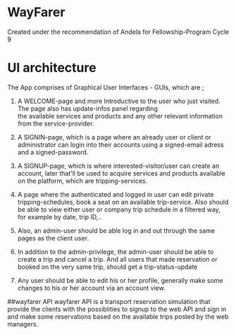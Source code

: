 # WayFarer
Created under the recommendation of Andela for Fellowship-Program Cycle 9

# UI architecture
The App comprises of Graphical User Interfaces - GUIs, which are ;

1. A WELCOME-page and more Introductive to the user who just visited. The page also has update-infos panel regarding<br>
   the available services and products and any other relevant information from the service-provider.
   
2. A SIGNIN-page, which is a page where an already user or client or administrator can login into their accounts using 
   a signed-email adress and a signed-password.
   
3. A SIGNUP-page, which is where interested-visitor/user can create an account, later that'll be used to acquire services and 
   products available on the platform, which are tripping-services.
   
4. A page where the authenticated and logged in user can edit private tripping-schedules, book a seat on an available 
   trip-service. Also should be able to view either user or company trip schedule in a filtered way, for example by date, 
   trip ID,..
   
5. Also, an admin-user should be able log in and out through the same pages as the client user.
6. In addition to the admin-privilege, the admin-user should be able to create a trip and cancel a trip. And all users that 
   made reservation or booked on the very same trip, should get a trip-status-update
   
7. Any user should be able to edit his or her profile, generally make some changes to his or her account via an account view.

##wayfarer API
wayfarer API is a transport reservation simulation that provide the clients with the possiblities to signup to the web API and sign in and make some reservations based on the available trips posted by the web managers.
